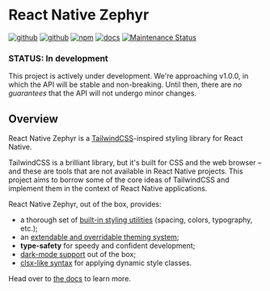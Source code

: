 # React Native Zephyr
[![github][github-static-analysis-image]][github-url]
[![github][github-unit-test-image]][github-url]
[![npm][npm-image]][npm-url]
[![docs][docs-image]][docs-url]
[![Maintenance Status][maintenance-image]](#maintenance-status)

### STATUS: In development

This project is actively under development. We're approaching v1.0.0, in which the API will be stable and non-breaking. Until then, there are *no guarantees* that the API will not undergo minor changes.

## Overview

React Native Zephyr is a [TailwindCSS](https://tailwindcss.com)-inspired styling library for React Native.

TailwindCSS is a brilliant library, but it's built for CSS and the web browser – and these are tools that are not available in React Native projects. This project aims to borrow some of the core ideas of TailwindCSS and implement them in the context of React Native applications.

React Native Zephyr, out of the box, provides:

- a thorough set of [built-in styling utilities](./docs/default-classes.md) (spacing, colors, typography, etc.);
- an [extendable and overridable theming system](./docs/extending-the-theme.md);
- **type-safety** for speedy and confident development;
- [dark-mode support](./docs/dark-mode.mdx) out of the box;
- [clsx-like syntax](./docs/dynamic-classname-list.md) for applying dynamic style classes.

Head over to [the docs](https://formidable.com/open-source/react-native-zephyr/) to learn more.

[github-unit-test-image]: https://github.com/FormidableLabs/react-native-zephyr/workflows/Unit%20Test/badge.svg
[github-static-analysis-image]: https://github.com/FormidableLabs/react-native-zephyr/workflows/Static%20Analysis/badge.svg
[github-url]: https://github.com/FormidableLabs/react-native-zephyr/actions
[npm-image]: https://img.shields.io/npm/v/react-native-zephyr
[npm-url]: https://www.npmjs.com/package/react-native-zephyr
[docs-image]: https://img.shields.io/badge/docs-visit%20site-blue
[docs-url]: https://formidable.com/open-source/react-native-zephyr/
[maintenance-image]: https://img.shields.io/badge/maintenance-active-green.svg?color=brightgreen&style=flat
